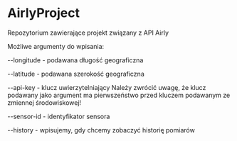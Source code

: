 # AirlyProject
Repozytorium zawierające projekt związany z API Airly

Możliwe argumenty do wpisania:

--longitude - podawana długość geograficzna

--latitude - podawana szerokość geograficzna

--api-key - klucz uwierzytelniający
Należy zwrócić uwagę, że klucz podawany jako argument ma pierwszeństwo przed kluczem podawanym ze zmiennej środowiskowej!

--sensor-id - identyfikator sensora

--history - wpisujemy, gdy chcemy zobaczyć historię pomiarów

